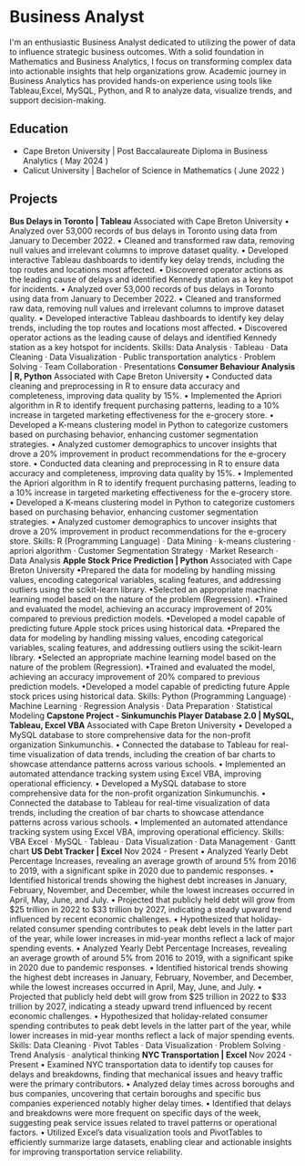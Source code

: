 # Business Analyst
I'm an enthusiastic Business Analyst dedicated to utilizing the power of data to influence strategic business outcomes. With a solid foundation in Mathematics and Business Analytics, I focus on transforming complex data into actionable insights that help organizations grow.
Academic journey in Business Analytics has provided hands-on experience using tools like Tableau,Excel, MySQL, Python, and R to analyze data, visualize trends, and support decision-making.    
  
## Education
- Cape Breton University | Post Baccalaureate Diploma in Business Analytics ( May 2024 )
- Calicut University | Bachelor of Science in Mathematics ( June 2022 )

## Projects
**Bus Delays in Toronto | Tableau**
Associated with Cape Breton University
• Analyzed over 53,000 records of bus delays in Toronto using data from January to December 2022.
• Cleaned and transformed raw data, removing null values and irrelevant columns to improve dataset quality.
• Developed interactive Tableau dashboards to identify key delay trends, including the top routes and locations most affected.
• Discovered operator actions as the leading cause of delays and identified Kennedy station as a key hotspot for incidents.
• Analyzed over 53,000 records of bus delays in Toronto using data from January to December 2022. • Cleaned and transformed raw data, removing null values and irrelevant columns to improve dataset quality. • Developed interactive Tableau dashboards to identify key delay trends, including the top routes and locations most affected. • Discovered operator actions as the leading cause of delays and identified Kennedy station as a key hotspot for incidents.
Skills: Data Analysis · Tableau · Data Cleaning · Data Visualization · Public transportation analytics · Problem Solving · Team Collaboration · Presentations
**Consumer Behaviour Analysis | R, Python**
Associated with Cape Breton University
• Conducted data cleaning and preprocessing in R to ensure data accuracy and completeness, improving data quality by 15%.
• Implemented the Apriori algorithm in R to identify frequent purchasing patterns, leading to a 10% increase in targeted marketing effectiveness for the e-grocery store.
• Developed a K-means clustering model in Python to categorize customers based on purchasing behavior, enhancing customer segmentation strategies.
 • Analyzed customer demographics to uncover insights that drove a 20% improvement in product recommendations for the e-grocery store.
• Conducted data cleaning and preprocessing in R to ensure data accuracy and completeness, improving data quality by 15%. • Implemented the Apriori algorithm in R to identify frequent purchasing patterns, leading to a 10% increase in targeted marketing effectiveness for the e-grocery store. • Developed a K-means clustering model in Python to categorize customers based on purchasing behavior, enhancing customer segmentation strategies. • Analyzed customer demographics to uncover insights that drove a 20% improvement in product recommendations for the e-grocery store.
Skills: R (Programming Language) · Data Mining · k-means clustering · apriori algorithm · Customer Segmentation Strategy · Market Research · Data Analysis
**Apple Stock Price Prediction | Python**
Associated with Cape Breton University
•Prepared the data for modeling by handling missing values, encoding categorical variables, scaling features, and addressing outliers using the scikit-learn library.
•Selected an appropriate machine learning model based on the nature of the problem (Regression).
•Trained and evaluated the model, achieving an accuracy improvement of 20% compared to previous prediction models.
•Developed a model capable of predicting future Apple stock prices using historical data.
•Prepared the data for modeling by handling missing values, encoding categorical variables, scaling features, and addressing outliers using the scikit-learn library. •Selected an appropriate machine learning model based on the nature of the problem (Regression). •Trained and evaluated the model, achieving an accuracy improvement of 20% compared to previous prediction models. •Developed a model capable of predicting future Apple stock prices using historical data.
Skills: Python (Programming Language) · Machine Learning · Regression Analysis · Data Preparation · Statistical Modeling
**Capstone Project - Sinkumunchis Player Database 2.0 | MySQL, Tableau, Excel VBA**
Associated with Cape Breton University
• Developed a MySQL database to store comprehensive data for the non-profit organization Sinkumunchis.
• Connected the database to Tableau for real-time visualization of data trends, including the creation of bar charts to showcase attendance patterns across various schools.
• Implemented an automated attendance tracking system using Excel VBA, improving operational efficiency.
• Developed a MySQL database to store comprehensive data for the non-profit organization Sinkumunchis. • Connected the database to Tableau for real-time visualization of data trends, including the creation of bar charts to showcase attendance patterns across various schools. • Implemented an automated attendance tracking system using Excel VBA, improving operational efficiency.
Skills: VBA Excel · MySQL · Tableau · Data Visualization · Data Management · Gantt chart
**US Debt Tracker | Excel**
Nov 2024 - Present
• Analyzed Yearly Debt Percentage Increases, revealing an average growth of around 5% from 2016 to 2019, with a significant spike in 2020 due to pandemic responses.
• Identified historical trends showing the highest debt increases in January, February, November, and December, while the lowest increases occurred in April, May, June, and July.
• Projected that publicly held debt will grow from $25 trillion in 2022 to $33 trillion by 2027, indicating a steady upward trend influenced by recent economic challenges.
• Hypothesized that holiday-related consumer spending contributes to peak debt levels in the latter part of the year, while lower increases in mid-year months reflect a lack of major spending events.
• Analyzed Yearly Debt Percentage Increases, revealing an average growth of around 5% from 2016 to 2019, with a significant spike in 2020 due to pandemic responses. • Identified historical trends showing the highest debt increases in January, February, November, and December, while the lowest increases occurred in April, May, June, and July. • Projected that publicly held debt will grow from $25 trillion in 2022 to $33 trillion by 2027, indicating a steady upward trend influenced by recent economic challenges. • Hypothesized that holiday-related consumer spending contributes to peak debt levels in the latter part of the year, while lower increases in mid-year months reflect a lack of major spending events.
Skills: Data Cleaning · Pivot Tables · Data Visualization · Problem Solving · Trend Analysis · analytical thinking
**NYC Transportation | Excel**
Nov 2024 - Present
• Examined NYC transportation data to identify top causes for delays and breakdowns, finding that mechanical issues and heavy traffic were the primary contributors.
• Analyzed delay times across boroughs and bus companies, uncovering that certain boroughs and specific bus companies experienced notably higher delay times.
• Identified that delays and breakdowns were more frequent on specific days of the week, suggesting peak service issues related to travel patterns or operational factors.
• Utilized Excel’s data visualization tools and PivotTables to efficiently summarize large datasets, enabling clear and actionable insights for improving transportation service reliability.
